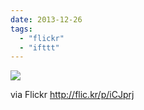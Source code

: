 ```yaml
---
date: 2013-12-26
tags: 
  - "flickr"
  - "ifttt"
---
```


![](http://farm3.staticflickr.com/2886/11573732456_d6c7d4df41_b.jpg)  

  
  
via Flickr http://flic.kr/p/iCJprj

